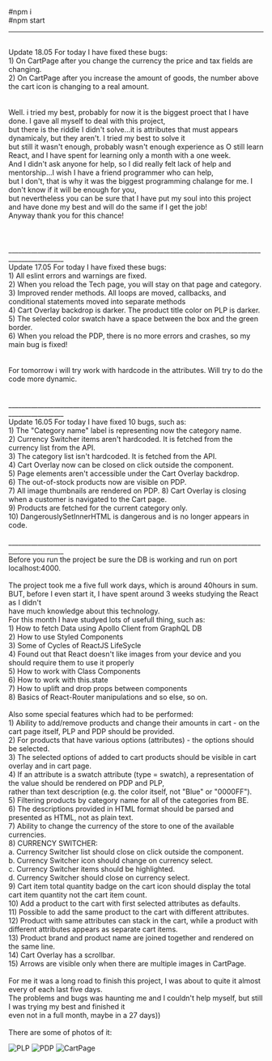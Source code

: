 #npm i<br>
#npm start<br>
_______________________________________________________________________________________________
<br>
Update 18.05
For today I have fixed these bugs: <br>
1) On CartPage after you change the currency the price and tax fields are changing.<br>
2) On CartPage after you increase the amount of goods, the number above the cart icon is changing to a real amount.<br>
<br>
<br>
Well. i tried my best, probably for now it is the biggest proect that I have done. I gave all myself to deal with this project,<br>
but there is the riddle I didn't solve...it is attributes that must appears dynamicaly, but they aren't. I tried my best to solve it<br>
but still it wasn't enough, probably wasn't enough experience as O still learn React, and I have spent for learning only a month with a one week.<br>
And I didn't ask anyone for help, so I did really felt lack of help and mentorship...I wish I have a friend programmer who can help,<br>
but I don't, that is why it was the biggest programming chalange for me. I don't know if it will be enough for you, <br>
but nevertheless you can be sure that I have put my soul into this project and have done my best and will do the same if I get the job!<br>
Anyway thank you for this chance!<br>
<br>
<br>
<br>
_______________________________________________________________________________________________
<br>
Update 17.05
For today I have fixed these bugs: <br>
1) All eslint errors and warnings are fixed.<br>
2) When you reload the Tech page, you will stay on that page and category.<br>
3) Improved render methods. All loops are moved, callbacks, and conditional statements moved into separate methods<br>
4) Cart Overlay backdrop is darker. The product title color on PLP is darker.<br>
5) The selected color swatch have a space between the box and the green border.<br>
6) When you reload the PDP, there is no more errors and crashes, so my main bug is fixed! <br>
<br>
<br>
For tomorrow i will try work with hardcode in the attributes. Will try to do the code more dynamic.
<br>
<br>
<br>
_______________________________________________________________________________________________
<br>
Update 16.05
For today I have fixed 10 bugs, such as: <br>
1) The "Category name" label is representing now the category name.<br>
2) Currency Switcher items aren't hardcoded. It is fetched from the currency list from the API.<br>
3) The category list isn't hardcoded. It is fetched from the API.<br>
4) Cart Overlay now can be closed on click outside the component.<br>
5) Page elements aren't accessible under the Cart Overlay backdrop.<br>
6) The out-of-stock products now are visible on PDP.<br>
7) All image thumbnails are rendered on PDP.
8) Cart Overlay is closing when a customer is navigated to the Cart page.<br>
9) Products are fetched for the current category only.<br>
10) DangerouslySetInnerHTML is dangerous and is no longer appears in code.<br>
<br>
_______________________________________________________________________________________________
<br>
Before you run the project be sure the DB is working and run on port localhost:4000.<br>
<br>
The project took me a five full work days, which is around 40hours in sum.<br>
BUT, before I even start it, I have spent around 3 weeks studying the React as I didn't<br>
have much knowledge about this technology.<br>
For this month I have studyed lots of usefull thing, such as: <br>
1) How to fetch Data using Apollo Client from GraphQL DB<br>
2) How to use Styled Components<br>
3) Some of Cycles of ReactJS LifeSycle<br>
4) Found out that React doesn't like images from your device and you should require them to use it properly<br>
5) How to work with Class Components<br>
6) How to work with this.state<br>
7) How to uplift and drop props between components<br>
8) Basics of React-Router manipulations and so else, so on. <br>
<br>
      Also some special features which had to be performed:<br>
      1) Ability to add/remove products and change their amounts in cart - on the cart page itself, PLP and PDP should be provided.<br>
      2) For products that have various options (attributes) - the options should be selected.<br>
      3) The selected options of added to cart products should be visible in cart overlay and in cart page.<br>
      4) If an attribute is a swatch attribute (type = swatch), a representation of the value should be rendered on PDP and PLP,<br>
         rather than text description (e.g. the color itself, not "Blue" or "0000FF").<br>
      5) Filtering products by category name for all of the categories from BE.<br>
      6) The descriptions provided in HTML format should be parsed and presented as HTML, not as plain text.<br>
      7) Ability to change the currency of the store to one of the available currencies.<br>
      8) CURRENCY SWITCHER:<br>
            a. Currency Switcher list should close on click outside the component.<br>
            b. Currency Switcher icon should change on currency select.<br>
            c. Currency Switcher items should be highlighted.<br>
            d. Currency Switcher should close on currency select.<br>
      9) Cart item total quantity badge on the cart icon should display the total cart item quantity not the cart item count.<br>
      10) Add a product to the cart with first selected attributes as defaults. <br>
      11) Possible to add the same product to the cart with different attributes.<br>
      12) Product with same attributes can stack in the cart, while a product with different attributes appears as separate cart items.<br>
      13) Product brand and product name are joined together and rendered on the same line.<br>
      14) Cart Overlay has a scrollbar.<br>
      15) Arrows are visible only when there are multiple images in CartPage.<br>
<br>
For me it was a long road to finish this project, I was about to quite it almost every of each last five days.<br>
The problems and bugs was haunting me and I couldn't help myself, but still I was trying my best and finished it <br>
even not in a full month, maybe in a 27 days))<br>
<br>
There are some of photos of it:<br>

![PLP](https://user-images.githubusercontent.com/87814580/168812651-978f9dd8-065e-4334-a662-ecef62076a9e.jpeg)
![PDP](https://user-images.githubusercontent.com/87814580/168812666-46913533-345f-4243-9550-d7278d0d2f61.jpeg)
![CartPage](https://user-images.githubusercontent.com/87814580/168812685-13ab475d-e46a-42fb-834d-3c83cc0a0ca0.jpeg)


<br>

